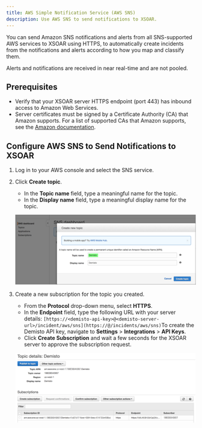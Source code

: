 ```yaml
---
title: AWS Simple Notification Service (AWS SNS)
description: Use AWS SNS to send notifications to XSOAR.
---
```


You can send Amazon SNS notifications and alerts from all SNS-supported AWS services to XSOAR using HTTPS, to
 automatically create  incidents from the notifications and alerts according to how you map and classify them.

Alerts and notifications are received in near real-time and are not pooled.

## Prerequisites

* Verify that your XSOAR server HTTPS endpoint (port 443) has inbound access to Amazon Web Services.
* Server certificates must be signed by a Certificate Authority (CA) that Amazon supports. For a list of supported CAs that Amazon supports, see the [Amazon documentation](https://docs.aws.amazon.com/sns/latest/dg/SendMessageToHttp.https.ca.html).

## Configure AWS SNS to Send Notifications to XSOAR

1.  Log in to your AWS console and select the SNS service.
2.  Click **Create topic**.  
    
    * In the **Topic name** field, type a meaningful name for the topic.
    * In the **Display name** field, type a meaningful display name for the topic.
    
    ![](../../../docs/doc_imgs/reference/aws-sns-mceclip0.png)
3.  Create a new subscription for the topic you created.  
    
    * From the **Protocol** drop-down menu, select **HTTPS**.
    * In the **Endpoint** field, type the following URL with your server details: `[https://<demisto-api-key>@<demisto-server-url>/incident/aws/sns](https://@/incidents/aws/sns)`To create the Demisto API key, navigate to **Settings** \> **Integrations** \> **API Keys**.
    * Click **Create Subscription** and wait a few seconds for the XSOAR server to approve the subscription request.
   
    ![](../../../docs/doc_imgs/reference/aws-sns-mceclip1.png)